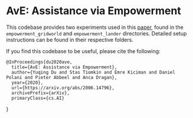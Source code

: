 # AvE: Assistance via Empowerment

This codebase provides two experiments used in this [paper](https://arxiv.org/abs/2006.14796), 
found in the `empowerment_gridworld` and `empowerment_lander` directories. Detailed setup instructions
can be found in their respective folders.

If you find this codebase to be useful, please cite the following:

    @InProceedings{du2020ave,
      title={AvE: Assistance via Empowerment}, 
      author={Yuqing Du and Stas Tiomkin and Emre Kiciman and Daniel Polani and Pieter Abbeel and Anca Dragan},
      year={2020},
      url={https://arxiv.org/abs/2006.14796},
      archivePrefix={arXiv},
      primaryClass={cs.AI}
}